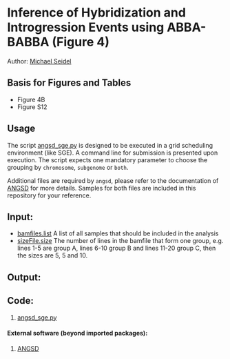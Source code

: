 # Inference of Hybridization and Introgression Events using ABBA-BABBA (Figure 4)

Author: [Michael Seidel](mailto:michael.seidel@helmholtz-muenchen.de)

## Basis for Figures and Tables
* Figure 4B
* Figure S12

## Usage

The script [angsd_sge.py](angsd_sge.py) is designed to be executed in a grid scheduling environment (like SGE). A command line for submission is presented upon execution.
The script expects one mandatory parameter to choose the grouping by `chromosome`, `subgenome` or `both`.

Additional files are required by `angsd`, please refer to the documentation of [ANGSD](http://www.popgen.dk/angsd/index.php/Abbababa) for more details. Samples for both files are included in this repository for your reference.

## Input:
* [bamfiles.list](bamfiles.list)
  A list of all samples that should be included in the analysis
* [sizeFile.size](sizeFile.size)
  The number of lines in the bamfile that form one group, e.g. lines 1-5 are group A, lines 6-10 group B and lines 11-20 group C, then the sizes are 5, 5 and 10.
## Output:
<!--- INSERT description here of output here @realtkd -->

## Code:
1. [angsd_sge.py](angsd_sge.py)

#### External software (beyond imported packages):
1. [ANGSD](https://github.com/ANGSD/angsd)

